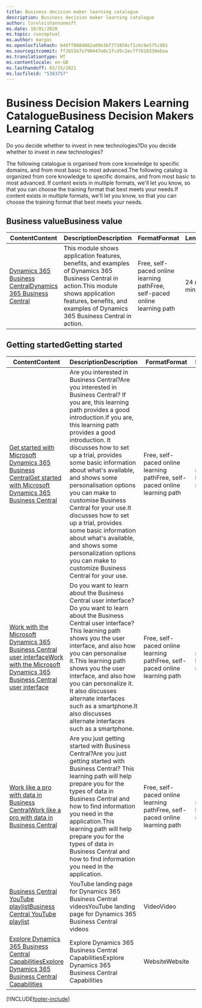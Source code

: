 ```yaml
---
title: Business decision maker learning catalogue
description: Business decision maker learning catalogue
author: loreleishannonmsft
ms.date: 10/01/2020
ms.topic: conceptual
ms.author: margoc
ms.openlocfilehash: b48ff8084082a09e3bf773858cf1c6c9e575cd91
ms.sourcegitcommit: ff2b55b7e790447e0c1fcd5c2ec7f7610338ebaa
ms.translationtype: HT
ms.contentlocale: en-GB
ms.lasthandoff: 02/15/2021
ms.locfileid: "5383757"
---
```

# <a name="business-decision-makers-learning-catalog"></a><span data-ttu-id="aada4-103">Business Decision Makers Learning Catalogue</span><span class="sxs-lookup"><span data-stu-id="aada4-103">Business Decision Makers Learning Catalog</span></span>

<span data-ttu-id="aada4-104">Do you decide whether to invest in new technologies?</span><span class="sxs-lookup"><span data-stu-id="aada4-104">Do you decide whether to invest in new technologies?</span></span>

<span data-ttu-id="aada4-105">The following catalogue is organised from core knowledge to specific domains, and from most basic to most advanced.</span><span class="sxs-lookup"><span data-stu-id="aada4-105">The following catalog is organized from core knowledge to specific domains, and from most basic to most advanced.</span></span> <span data-ttu-id="aada4-106">If content exists in multiple formats, we'll let you know, so that you can choose the training format that best meets your needs.</span><span class="sxs-lookup"><span data-stu-id="aada4-106">If content exists in multiple formats, we'll let you know, so that you can choose the training format that best meets your needs.</span></span>  

## <a name="business-value"></a><span data-ttu-id="aada4-107">Business value<a name="busvalue"></a></span><span class="sxs-lookup"><span data-stu-id="aada4-107">Business value<a name="busvalue"></a></span></span>

| <span data-ttu-id="aada4-108">Content</span><span class="sxs-lookup"><span data-stu-id="aada4-108">Content</span></span>                                                                 | <span data-ttu-id="aada4-109">Description</span><span class="sxs-lookup"><span data-stu-id="aada4-109">Description</span></span>                                                                                                | <span data-ttu-id="aada4-110">Format</span><span class="sxs-lookup"><span data-stu-id="aada4-110">Format</span></span>                                | <span data-ttu-id="aada4-111">Length</span><span class="sxs-lookup"><span data-stu-id="aada4-111">Length</span></span>     |
|----------------------------------------------------------------------------------------------------------------|------------------------------------------------------------------------------------------------------------|---------------------------------------|------------|
| [<span data-ttu-id="aada4-112">Dynamics 365 Business Central</span><span class="sxs-lookup"><span data-stu-id="aada4-112">Dynamics 365 Business Central</span></span>](https://docs.microsoft.com/learn/modules/dynamics-365-business-central/) | <span data-ttu-id="aada4-113">This module shows application features, benefits, and examples of Dynamics 365 Business Central in action.</span><span class="sxs-lookup"><span data-stu-id="aada4-113">This module shows application features, benefits, and examples of Dynamics 365 Business Central in action.</span></span> | <span data-ttu-id="aada4-114">Free, self-paced online learning path</span><span class="sxs-lookup"><span data-stu-id="aada4-114">Free, self-paced online learning path</span></span> | <span data-ttu-id="aada4-115">24 minutes</span><span class="sxs-lookup"><span data-stu-id="aada4-115">24 minutes</span></span> |

## <a name="getting-started"></a><span data-ttu-id="aada4-116">Getting started<a name="get-started"></a></span><span class="sxs-lookup"><span data-stu-id="aada4-116">Getting started<a name="get-started"></a></span></span>

| <span data-ttu-id="aada4-117">Content</span><span class="sxs-lookup"><span data-stu-id="aada4-117">Content</span></span>                                                                                                                             | <span data-ttu-id="aada4-118">Description</span><span class="sxs-lookup"><span data-stu-id="aada4-118">Description</span></span>                                                                                                                                                                                                                                                                                      | <span data-ttu-id="aada4-119">Format</span><span class="sxs-lookup"><span data-stu-id="aada4-119">Format</span></span>                                | <span data-ttu-id="aada4-120">Length</span><span class="sxs-lookup"><span data-stu-id="aada4-120">Length</span></span>             |
|------------------------------------------------------------------------------------------------------------------------------------------------------------------------------|--------------------------------------------------------------------------------------------------------------------------------------------------------------------------------------------------------------------------------------------------------------------------------------------------|---------------------------------------|--------------------|
| [<span data-ttu-id="aada4-121">Get started with Microsoft Dynamics 365 Business Central</span><span class="sxs-lookup"><span data-stu-id="aada4-121">Get started with Microsoft Dynamics 365 Business Central</span></span>](https://docs.microsoft.com/learn/paths/get-started-dynamics-365-business-central/)                          | <span data-ttu-id="aada4-122">Are you interested in Business Central?</span><span class="sxs-lookup"><span data-stu-id="aada4-122">Are you interested in Business Central?</span></span> <span data-ttu-id="aada4-123">If you are, this learning path provides a good introduction.</span><span class="sxs-lookup"><span data-stu-id="aada4-123">If you are, this learning path provides a good introduction.</span></span> <span data-ttu-id="aada4-124">It discusses how to set up a trial, provides some basic information about what's available, and shows some personalisation options you can make to customise Business Central for your use.</span><span class="sxs-lookup"><span data-stu-id="aada4-124">It discusses how to set up a trial, provides some basic information about what's available, and shows some personalization options you can make to customize Business Central for your use.</span></span> | <span data-ttu-id="aada4-125">Free, self-paced online learning path</span><span class="sxs-lookup"><span data-stu-id="aada4-125">Free, self-paced online learning path</span></span> | <span data-ttu-id="aada4-126">3 hours 4 minutes</span><span class="sxs-lookup"><span data-stu-id="aada4-126">3 hours 4 minutes</span></span>  |
| [<span data-ttu-id="aada4-127">Work with the Microsoft Dynamics 365 Business Central user interface</span><span class="sxs-lookup"><span data-stu-id="aada4-127">Work with the Microsoft Dynamics 365 Business Central user interface</span></span>](https://docs.microsoft.com/learn/paths/work-with-user-interface-dynamics-365-business-central/) | <span data-ttu-id="aada4-128">Do you want to learn about the Business Central user interface?</span><span class="sxs-lookup"><span data-stu-id="aada4-128">Do you want to learn about the Business Central user interface?</span></span> <span data-ttu-id="aada4-129">This learning path shows you the user interface, and also how you can personalise it.</span><span class="sxs-lookup"><span data-stu-id="aada4-129">This learning path shows you the user interface, and also how you can personalize it.</span></span> <span data-ttu-id="aada4-130">It also discusses alternate interfaces such as a smartphone.</span><span class="sxs-lookup"><span data-stu-id="aada4-130">It also discusses alternate interfaces such as a smartphone.</span></span>                                                                               | <span data-ttu-id="aada4-131">Free, self-paced online learning path</span><span class="sxs-lookup"><span data-stu-id="aada4-131">Free, self-paced online learning path</span></span> | <span data-ttu-id="aada4-132">2 hours 27 minutes</span><span class="sxs-lookup"><span data-stu-id="aada4-132">2 hours 27 minutes</span></span> |
| [<span data-ttu-id="aada4-133">Work like a pro with data in Business Central</span><span class="sxs-lookup"><span data-stu-id="aada4-133">Work like a pro with data in Business Central</span></span>](https://docs.microsoft.com/learn/paths/work-pro-data-dynamics-365-business-central)                                    | <span data-ttu-id="aada4-134">Are you just getting started with Business Central?</span><span class="sxs-lookup"><span data-stu-id="aada4-134">Are you just getting started with Business Central?</span></span> <span data-ttu-id="aada4-135">This learning path will help prepare you for the types of data in Business Central and how to find information you need in the application.</span><span class="sxs-lookup"><span data-stu-id="aada4-135">This learning path will help prepare you for the types of data in Business Central and how to find information you need in the application.</span></span>                                                                                                  | <span data-ttu-id="aada4-136">Free, self-paced online learning path</span><span class="sxs-lookup"><span data-stu-id="aada4-136">Free, self-paced online learning path</span></span> | <span data-ttu-id="aada4-137">2 hours 27 minutes</span><span class="sxs-lookup"><span data-stu-id="aada4-137">2 hours 27 minutes</span></span> |
| [<span data-ttu-id="aada4-138">Business Central YouTube playlist</span><span class="sxs-lookup"><span data-stu-id="aada4-138">Business Central YouTube playlist</span></span>](https://www.youtube.com/playlist?list=PLcakwueIHoT-wVFPKUtmxlqcG1kJ0oqq4)                                                                | <span data-ttu-id="aada4-139">YouTube landing page for Dynamics 365 Business Central videos</span><span class="sxs-lookup"><span data-stu-id="aada4-139">YouTube landing page for Dynamics 365 Business Central videos</span></span>                                                                                                                                                                                                                                    | <span data-ttu-id="aada4-140">Video</span><span class="sxs-lookup"><span data-stu-id="aada4-140">Video</span></span>                                 |                    |
| [<span data-ttu-id="aada4-141">Explore Dynamics 365 Business Central Capabilities</span><span class="sxs-lookup"><span data-stu-id="aada4-141">Explore Dynamics 365 Business Central Capabilities</span></span>](https://dynamics.microsoft.com/business-central/capabilities/)                                                    | <span data-ttu-id="aada4-142">Explore Dynamics 365 Business Central Capabilities</span><span class="sxs-lookup"><span data-stu-id="aada4-142">Explore Dynamics 365 Business Central Capabilities</span></span>                                                                                                                                                                                                                                               | <span data-ttu-id="aada4-143">Website</span><span class="sxs-lookup"><span data-stu-id="aada4-143">Website</span></span>                               |                    |


[!INCLUDE[footer-include](../includes/footer-banner.md)]